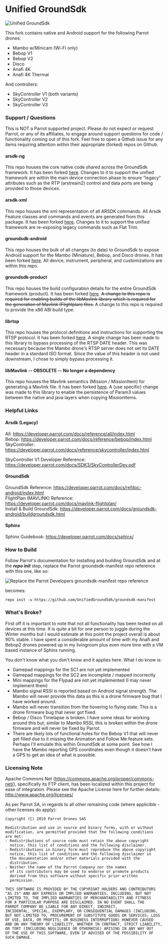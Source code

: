 # Unified GroundSdk

![Unified GroundSdk](https://user-images.githubusercontent.com/1299716/72654391-7c65a780-395d-11ea-870d-303f2e525234.png)

This fork contains native and Android support for the following Parrot drones:

* Mambo w/Minicam (Wi-Fi only)
* Bebop V1
* Bebop V2
* Disco
* Anafi 4K
* Anafi 4K Thermal

And controllers:

* SkyController V1 (both variants)
* SkyController V2
* SkyController V3

### Support / Questions
This is NOT a Parrot supported project.  Please do not expect or request Parrot, or any of its affiliates, to engage around support questions for code / functionality coming out of this fork.  Feel free to open a Github issue for any items requiring attention within their appropriate (forked) repos on Github.

#### arsdk-ng
This repo houses the core native code shared across the GroundSdk framework.  It has been forked [here](https://github.com/UnifiedGroundSdk/arsdk-ng).  Changes to it to support the unified framework are within the main device connection phase to ensure "legacy" attributes such as the RTP (arstream2) control and data ports are being provided to those devices.

#### arsdk-xml
This repo houses the xml representation of all ARSDK commands.  All Arsdk Feature classes and commands and events are generated from this package.  It has been forked [here](https://github.com/UnifiedGroundSdk/arsdk-xml).  Changes to it to support the unified framework are re-exposing legacy commands such as Flat Trim.

#### groundsdk-android
This repo houses the bulk of all changes (to date) to GroundSdk to expose Android support for the Mambo (Miniature), Bebop, and Disco drones.  It has been forked [here](https://github.com/UnifiedGroundSdk/groundsdk-android).  All device, instrument, peripheral, and customizations are within this repo.

#### groundsdk-product
This repo houses the build configuration details for the entire GroundSdk framework (product).  It has been forked [here](https://github.com/UnifiedGroundSdk/groundsdk-product).  ~~A change to this repo is required for enabling builds of the libMavlink library which is required for the generation of Mavlink (Flightplan) files.~~  A change to this repo is required to provide the x86 ABI build type.

#### librtsp
This repo houses the protocol definitions and instructions for supporting the RTSP protocol.  It has been forked [here](https://github.com/UnifiedGroundSdk/librtsp).  A single change has been made to this library to bypass processing of the RTSP DATE header.   This was necessary because the Mambo drone's RTSP server does not set its DATE header in a standard ISO format.  Since the value of this header is not used downstream, I chose to simply bypass processing it.

#### libMavlink -- OBSOLETE -- No longer a dependency
This repo houses the Mavlink semantics (Mission / MissionItem) for generating a Mavlink file.  It has been forked [here](https://github.com/UnifiedGroundSdk/libMavlink).  A (use specific) change was made to this library to enable the persistence of Param3 values between the native and java layers when copying MissionItems.  

### Helpful Links
#### Arsdk (Legacy) 
All: https://developer.parrot.com/docs/reference/all/index.html <br/>
Bebop: https://developer.parrot.com/docs/reference/bebop/index.html <br/>
SkyController: https://developer.parrot.com/docs/reference/skycontroller/index.html <br/>

SkyController V1 Developer Reference: https://developer.parrot.com/docs/SDK3/SkyControllerDev.pdf <br/>

#### GroundSdk
GroundSdk Reference: https://developer.parrot.com/docs/refdoc-android/index.html <br/>
FlightPlan (MAVLINK) Reference: https://developer.parrot.com/docs/mavlink-flightplan/ <br/>
Install & Build GroundSdk: https://developer.parrot.com/docs/groundsdk-android/buildgroundsdk.html <br/>

#### Sphinx
Sphinx Guidebook:  https://developer.parrot.com/docs/sphinx/ <br/>

### How to Build
Follow Parrot's documentation for installing and building GroundSdk and at the _**repo init**_ step, replace the Parrot groundsdk-manifest repo reference with this one, like so:

![Replace the Parrot Developers groundsdk-manifest repo reference](https://user-images.githubusercontent.com/1299716/72654400-81c2f200-395d-11ea-870d-476d0345fb79.png)

becomes:
```
repo init -u https://github.com/UnifiedGroundSdk/groundsdk-manifest
```

### What's Broke?
First off it is important to note that not all functionality has been tested on all devices at this time.  It is quite a bit for one person to juggle during the Winter months but I would estimate at this point the project overall is about 90% stable.  I have spent a considerable amount of time with my Anafi and Bebop2 drones powered up in my livingroom plus even more time with a VM based instance of Sphinx running.

You don't know what you don't know and it applies here.  What I do know is:

* Gamepad mappings for the SC1 are not yet implemented
* Gamepad mappings for the SC2 are incomplete / mapped incorrectly
* Mini mappings for the Flypad are not yet implemented (I may never implement them)
* Mambo signal RSSI is reported based on Android signal strength.  The Mambo will never provide this data as this is a drone firmware bug that I have worked around.
* Mambo will never transition from the hovering to flying state.  This is a drone firmware bug that never got fixed.
* Bebop / Disco Timelapse is broken.  I have some ideas for working around this but, similar to Mambo RSSI, this is broken within the drone firmware and will never be fixed by Parrot.
* There are likely lots of functional holes for the Bebop V1 that will never get filled due to it missing the Animation and Follow Me feature sets.  Perhaps I'll emulate this within GroundSdk at some point.  See how I have the Mambo reporting GPS coordinates even though it doesn't have a GPS to get an idea of what is possible.


### Licensing Note
Apache Commons Net (https://commons.apache.org/proper/commons-net/), specifically its FTP client, has been localized within this project for ease of integration.  Please see the Apache License here for further details:  http://www.apache.org/licenses/

As per Parrot SA, in regards to all other remaining code (where applicible - other licenses do apply):

    Copyright (C) 2019 Parrot Drones SAS

    Redistribution and use in source and binary forms, with or without
    modification, are permitted provided that the following conditions
    are met:
    - Redistributions of source code must retain the above copyright
      notice, this list of conditions and the following disclaimer.
    - Redistributions in binary form must reproduce the above copyright
      notice, this list of conditions and the following disclaimer in
      the documentation and/or other materials provided with the
      distribution.
    - Neither the name of the Parrot Company nor the names
      of its contributors may be used to endorse or promote products
      derived from this software without specific prior written
      permission.

    THIS SOFTWARE IS PROVIDED BY THE COPYRIGHT HOLDERS AND CONTRIBUTORS
    "AS IS" AND ANY EXPRESS OR IMPLIED WARRANTIES, INCLUDING, BUT NOT
    LIMITED TO, THE IMPLIED WARRANTIES OF MERCHANTABILITY AND FITNESS
    FOR A PARTICULAR PURPOSE ARE DISCLAIMED. IN NO EVENT SHALL THE
    PARROT COMPANY BE LIABLE FOR ANY DIRECT, INDIRECT,
    INCIDENTAL, SPECIAL, EXEMPLARY, OR CONSEQUENTIAL DAMAGES (INCLUDING,
    BUT NOT LIMITED TO, PROCUREMENT OF SUBSTITUTE GOODS OR SERVICES; LOSS
    OF USE, DATA, OR PROFITS; OR BUSINESS INTERRUPTION) HOWEVER CAUSED
    AND ON ANY THEORY OF LIABILITY, WHETHER IN CONTRACT, STRICT LIABILITY,
    OR TORT (INCLUDING NEGLIGENCE OR OTHERWISE) ARISING IN ANY WAY OUT
    OF THE USE OF THIS SOFTWARE, EVEN IF ADVISED OF THE POSSIBILITY OF
    SUCH DAMAGE.


